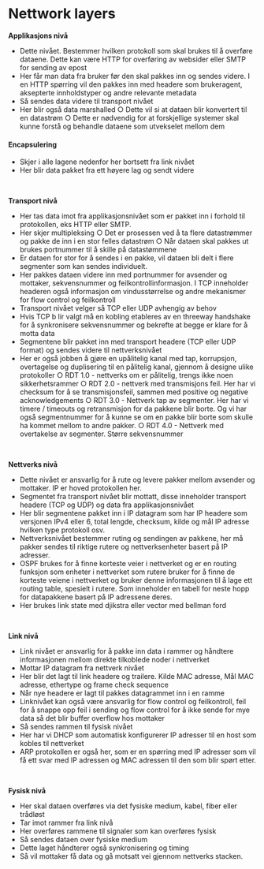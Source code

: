 # Nettwork layers

**Applikasjons nivå**
- Dette nivået. Bestemmer hvilken protokoll som skal brukes til å overføre dataene. Dette kan være HTTP for overføring av websider eller SMTP for sending av epost
- Her får man data fra bruker før den skal pakkes inn og sendes videre. I en HTTP spørring vil den pakkes inn med headere som brukeragent, aksepterte innholdstyper og andre relevante metadata
- Så sendes data videre til transport nivået
- Her blir også data marshalled
	○ Dette vil si at dataen blir konvertert til en datastrøm
	○ Dette er nødvendig for at forskjellige systemer skal kunne forstå og behandle dataene som utvekselet mellom dem


#### Encapsulering
- Skjer i alle lagene nedenfor her bortsett fra link nivået
- Her blir data pakket fra ett høyere lag og sendt videre

<br/>

**Transport nivå**
- Her tas data imot fra applikasjonsnivået som er pakket inn i forhold til protokollen, eks HTTP eller SMTP.
- Her skjer multipleksing
	○ Det er prosessen ved å ta flere datastrømmer og pakke de inn i en stor felles datastrøm
	○ Når dataen skal pakkes ut brukes portnummer til å skille på datastømmene
- Er dataen for stor for å sendes i en pakke, vil dataen bli delt i flere segmenter som kan sendes individuelt.
- Her pakkes dataen videre inn med portnummer for avsender og mottaker, sekvensnummer og feilkontrollinformasjon. I TCP inneholder headeren også informasjon om vindusstørrelse og andre mekanismer for flow control og feilkontroll
- Transport nivået velger så TCP eller UDP avhengig av behov
- Hvis TCP b lir valgt må en kobling etableres av en threeway handshake for å synkronisere sekvensnummer og bekrefte at begge er klare for å motta data
- Segmentene blir pakket inn med transport headere (TCP eller UDP format) og sendes videre til nettverksnivået
- Her er også jobben å gjøre en upålitelig kanal med tap, korrupsjon, overtagelse og duplisering til en pålitelig kanal, gjennom å designe ulike protokoller
	○ RDT 1.0 - nettverks om er pålitelig, trengs ikke noen sikkerhetsrammer
	○ RDT  2.0 - nettverk med transmisjons feil. Her har vi checksum for å se transmisjonsfeil, sammen med positive og negative acknowledgements
	○ RDT 3.0 - Nettverk tap av segmenter. Her har vi timere / timeouts og retransmisjon for da pakkene blir borte. Og vi har også segmentnummer for å kunne se om en pakke blir borte som skulle ha kommet mellom to andre pakker.
	○ RDT 4.0 - Nettverk med overtakelse av segmenter. Større sekvensnummer
		
<br/>		
	
**Nettverks nivå**
- Dette nivået er ansvarlig for å rute og levere pakker mellom avsender og mottaker. IP er hoved protokollen her. 
- Segmentet fra transport nivået blir mottatt, disse inneholder transport headere (TCP og UDP) og data fra applikasjonsnivået
- Her blir segmentene pakket inn i IP datagram som har IP headere som versjonen IPv4 eller 6, total lengde, checksum, kilde og mål IP adresse hvilken type protokoll osv.
- Nettverksnivået bestemmer ruting og sendingen av pakkene, her må pakker sendes til riktige rutere og nettverksenheter basert på IP adresser. 
- OSPF brukes for å finne korteste veier i nettverket og er en routing funksjon som enheter i nettverket som rutere bruker for å finne de korteste veiene i nettverket og bruker denne informasjonen til å lage ett routing table, spesielt i rutere. Som inneholder en tabell for neste hopp for datapakkene basert på IP adressene deres.
- Her brukes link state med djikstra eller vector med bellman ford

<br/>

**Link nivå**
- Link nivået er ansvarlig for å pakke inn data i rammer og håndtere informasjonen mellom direkte tilkoblede noder i nettverket
- Mottar IP datagram fra nettverk nivået
- Her blir det lagt til link headere og trailere. Kilde MAC adresse, Mål MAC adresse, ethertype og frame check sequence
- Når nye headere er lagt til pakkes datagrammet inn i en ramme
- Linknivået kan også være ansvarlig for flow control og feilkontroll, feil for å snappe opp feil i sending og flow control for å ikke sende for mye data så det blir buffer overflow hos mottaker
- Så sendes rammen til fysisk nivået
- Her har vi DHCP som automatisk konfigurerer IP adresser til en host som kobles til nettverket
- ARP protokollen er også her, som er en spørring med IP adresser som vil få ett svar med IP adressen og MAC adressen til den som blir spørt etter.

<br/>

**Fysisk nivå**
- Her skal dataen overføres via det fysiske medium, kabel, fiber eller trådløst
- Tar imot rammer fra link nivå
- Her overføres rammene til signaler som kan overføres fysisk
- Så sendes dataen over fysiske medium
- Dette laget håndterer også synkronisering og timing
- Så vil mottaker få data og gå motsatt vei gjennom nettverks stacken.



